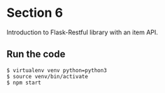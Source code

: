 # Section 6

Introduction to Flask-Restful library with an item API.

## Run the code

```
$ virtualenv venv python=python3
$ source venv/bin/activate
$ npm start
```